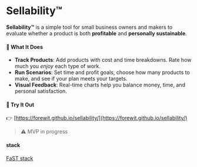 # Sellability™

**Sellability™** is a simple tool for small business owners and makers to evaluate whether a product is both **profitable** and **personally sustainable**.

#### 🔧 What It Does
- **Track Products**: Add products with cost and time breakdowns. Rate how much you *enjoy* each type of work.
- **Run Scenarios**: Set time and profit goals, choose how many products to make, and see if your plan meets your targets.
- **Visual Feedback**: Real-time charts help you balance money, time, and personal satisfaction.

#### 🧪 Try It Out  
👉 [https://forewit.github.io/sellability/](https://forewit.github.io/sellability/)

> ⚠️ MVP in progress

#### stack
[FaST stack](https://github.com/forewit/fast-stack)
